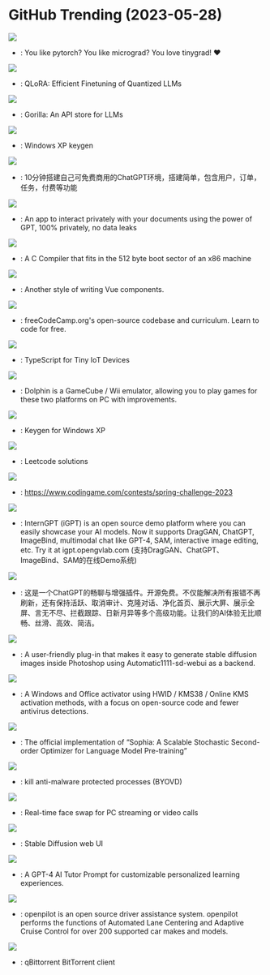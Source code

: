 # GitHub Trending (2023-05-28)

![](https://img.shields.io/badge/Python-New%20196-green?style=flat-square&logo=appveyor)
- [](https://github.comundefined): You like pytorch? You like micrograd? You love tinygrad! ❤️

![](https://img.shields.io/badge/Jupyter%20Notebook-New%20540-green?style=flat-square&logo=appveyor)
- [](https://github.comundefined): QLoRA: Efficient Finetuning of Quantized LLMs

![](https://img.shields.io/badge/Python-New%20200-green?style=flat-square&logo=appveyor)
- [](https://github.comundefined): Gorilla: An API store for LLMs

![](https://img.shields.io/badge/C%2B%2B-New%20126-green?style=flat-square&logo=appveyor)
- [](https://github.comundefined): Windows XP keygen

![](https://img.shields.io/badge/PHP-New%20478-green?style=flat-square&logo=appveyor)
- [](https://github.comundefined): 10分钟搭建自己可免费商用的ChatGPT环境，搭建简单，包含用户，订单，任务，付费等功能

![](https://img.shields.io/badge/JavaScript-New%2040-green?style=flat-square&logo=appveyor)
- [](https://github.comundefined): An app to interact privately with your documents using the power of GPT, 100% privately, no data leaks

![](https://img.shields.io/badge/C-New%20181-green?style=flat-square&logo=appveyor)
- [](https://github.comundefined): A C Compiler that fits in the 512 byte boot sector of an x86 machine

![](https://img.shields.io/badge/TypeScript-New%2033-green?style=flat-square&logo=appveyor)
- [](https://github.comundefined): Another style of writing Vue components.

![](https://img.shields.io/badge/TypeScript-New%2076-green?style=flat-square&logo=appveyor)
- [](https://github.comundefined): freeCodeCamp.org's open-source codebase and curriculum. Learn to code for free.

![](https://img.shields.io/badge/TypeScript-New%20214-green?style=flat-square&logo=appveyor)
- [](https://github.comundefined): TypeScript for Tiny IoT Devices

![](https://img.shields.io/badge/C%2B%2B-New%2097-green?style=flat-square&logo=appveyor)
- [](https://github.comundefined): Dolphin is a GameCube / Wii emulator, allowing you to play games for these two platforms on PC with improvements.

![](https://img.shields.io/badge/C%2B%2B-New%20133-green?style=flat-square&logo=appveyor)
- [](https://github.comundefined): Keygen for Windows XP

![](https://img.shields.io/badge/JavaScript-New%2020-green?style=flat-square&logo=appveyor)
- [](https://github.comundefined): Leetcode solutions

![](https://img.shields.io/badge/Java-New%204-green?style=flat-square&logo=appveyor)
- [](https://github.comundefined): https://www.codingame.com/contests/spring-challenge-2023

![](https://img.shields.io/badge/Python-New%20183-green?style=flat-square&logo=appveyor)
- [](https://github.comundefined): InternGPT (iGPT) is an open source demo platform where you can easily showcase your AI models. Now it supports DragGAN, ChatGPT, ImageBind, multimodal chat like GPT-4, SAM, interactive image editing, etc. Try it at igpt.opengvlab.com (支持DragGAN、ChatGPT、ImageBind、SAM的在线Demo系统)

![](https://img.shields.io/badge/JavaScript-New%20225-green?style=flat-square&logo=appveyor)
- [](https://github.comundefined): 这是一个ChatGPT的畅聊与增强插件。开源免费。不仅能解决所有报错不再刷新，还有保持活跃、取消审计、克隆对话、净化首页、展示大屏、展示全屏、言无不尽、拦截跟踪、日新月异等多个高级功能。让我们的AI体验无比顺畅、丝滑、高效、简洁。

![](https://img.shields.io/badge/JavaScript-New%2030-green?style=flat-square&logo=appveyor)
- [](https://github.comundefined): A user-friendly plug-in that makes it easy to generate stable diffusion images inside Photoshop using Automatic1111-sd-webui as a backend.

![](https://img.shields.io/badge/Batchfile-New%2065-green?style=flat-square&logo=appveyor)
- [](https://github.comundefined): A Windows and Office activator using HWID / KMS38 / Online KMS activation methods, with a focus on open-source code and fewer antivirus detections.

![](https://img.shields.io/badge/Python-New%2045-green?style=flat-square&logo=appveyor)
- [](https://github.comundefined): The official implementation of “Sophia: A Scalable Stochastic Second-order Optimizer for Language Model Pre-training”

![](https://img.shields.io/badge/C%2B%2B-New%2036-green?style=flat-square&logo=appveyor)
- [](https://github.comundefined): kill anti-malware protected processes (BYOVD)

![](https://img.shields.io/badge/Python-New%20241-green?style=flat-square&logo=appveyor)
- [](https://github.comundefined): Real-time face swap for PC streaming or video calls

![](https://img.shields.io/badge/Python-New%20261-green?style=flat-square&logo=appveyor)
- [](https://github.comundefined): Stable Diffusion web UI

![](https://img.shields.io/badge/none-New%20362-green?style=flat-square&logo=appveyor)
- [](https://github.comundefined): A GPT-4 AI Tutor Prompt for customizable personalized learning experiences.

![](https://img.shields.io/badge/Python-New%2063-green?style=flat-square&logo=appveyor)
- [](https://github.comundefined): openpilot is an open source driver assistance system. openpilot performs the functions of Automated Lane Centering and Adaptive Cruise Control for over 200 supported car makes and models.

![](https://img.shields.io/badge/C%2B%2B-New%2014-green?style=flat-square&logo=appveyor)
- [](https://github.comundefined): qBittorrent BitTorrent client

